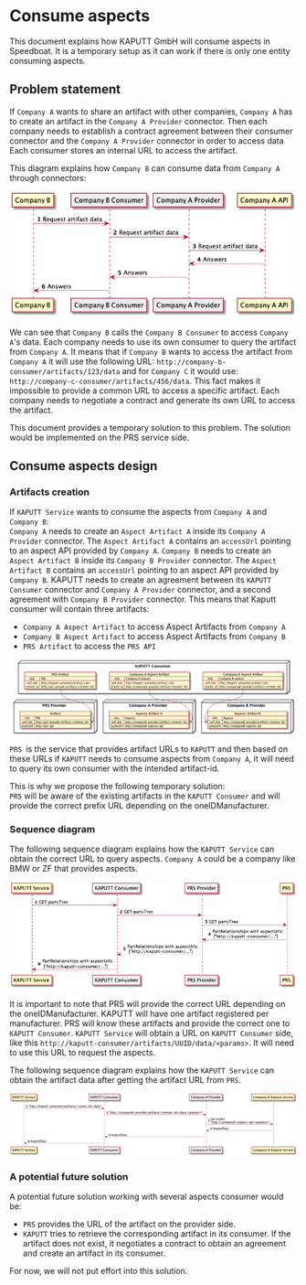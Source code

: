 # Consume aspects

This document explains how KAPUTT GmbH will consume aspects in Speedboat.
It is a temporary setup as it can work if there is only one entity consuming aspects.

## Problem statement

If `Company A` wants to share an artifact with other companies, `Company A` has to create an artifact in the `Company A Provider` connector.
Then each company needs to establish a contract agreement between their consumer connector and the `Company A Provider` connector in order to access data
Each consumer stores an internal URL to access the artifact.

This diagram explains how `Company B` can consume data from `Company A` through connectors:

![Company B consumes Company A data with connectors](./diagrams/speedboat-access-company-a-api.png)

We can see that `Company B` calls the `Company B Consumer` to access `Company A`'s data.
Each company needs to use its own consumer to query the artifact from `Company A`.
It means that if `Company B` wants to access the artifact from `Company A` it will use the following URL: `http://company-b-consumer/artifacts/123/data` and for `Company C`  it would use: `http://company-c-consumer/artifacts/456/data`.
This fact makes it impossible to provide a common URL to access a specific artifact. Each company needs to negotiate a contract and generate its own URL to access the artifact.

This document provides a temporary solution to this problem. The solution would be implemented on the PRS service side.

## Consume aspects design

### Artifacts creation

If `KAPUTT Service` wants to consume the aspects from `Company A` and `Company B`:  
`Company A` needs to create an `Aspect Artifact A` inside its `Company A Provider` connector. The `Aspect Artifact A` contains an `accessUrl` pointing to an aspect API provided by `Company A`.
`Company B` needs to create an `Aspect Artifact B` inside its `Company B Provider` connector. The `Aspect Artifact B` contains an `accessUrl` pointing to an aspect API provided by `Company B`.
KAPUTT needs to create an agreement between its `KAPUTT Consumer` connector and `Company A Provider` connector, and a second agreement with `Company B Provider` connector.
This means that Kaputt consumer will contain three artifacts:

- `Company A Aspect Artifact` to access Aspect Artifacts from `Company A`
- `Company B Aspect Artifact` to access Aspect Artifacts from `Company B`
- `PRS Artifact` to access the `PRS API`

![Artifacts](./diagrams/speedboat-artifacts.png)

`PRS `is the service that provides artifact URLs to `KAPUTT` and then based on these URLs if `KAPUTT` needs to consume aspects from `Company A`, it will need to query its own consumer with the intended artifact-id.

This is why we propose the following temporary solution:  
`PRS` will be aware of the existing artifacts in the `KAPUTT Consumer` and will provide the correct prefix URL depending on the oneIDManufacturer.

### Sequence diagram

The following sequence diagram explains how the `KAPUTT Service` can obtain the correct URL to query aspects.
`Company A` could be a company like BMW or ZF that provides aspects.

![Get aspects URL sequence diagram](./diagrams/speedboat-get-aspect-url-sequence-diagram.png)

It is important to note that PRS will provide the correct URL depending on the oneIDManufacturer.
KAPUTT will have one artifact registered per manufacturer. PRS will know these artifacts and provide the correct one to `KAPUTT Consumer`.
`KAPUTT Service` will obtain a URL on `KAPUTT Consumer` side, like this `http://kaputt-consumer/artifacts/UUID/data/<params>`.
It will need to use this URL to request the aspects.

The following sequence diagram explains how the `KAPUTT Service` can obtain the artifact data after getting the artifact URL from `PRS`.

![Get aspect sequence diagram](./diagrams/speedboat-get-aspect.png)

### A potential future solution

A potential future solution working with several aspects consumer would be:

- `PRS` provides the URL of the artifact on the provider side.
- `KAPUTT` tries to retrieve the corresponding artifact in its consumer. If the artifact does not exist, it negotiates a contract to obtain an agreement and create an artifact in its consumer.

For now, we will not put effort into this solution.
